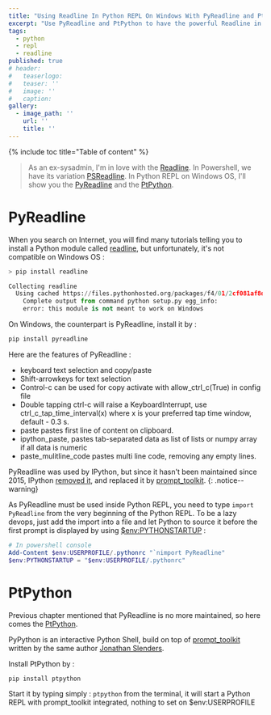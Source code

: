 ```yaml
---
title: "Using Readline In Python REPL On Windows With PyReadline and PtPython"
excerpt: "Use PyReadline and PtPython to have the powerful Readline in Python REPL on Windows OS."
tags:
  - python
  - repl
  - readline
published: true
# header:
#   teaserlogo:
#   teaser: ''
#   image: ''
#   caption:
gallery:
  - image_path: ''
    url: ''
    title: ''
---
```


{% include toc title="Table of content" %}

> As an ex-sysadmin, I'm in love with the [Readline](https://en.wikipedia.org/wiki/GNU_Readline). In Powershell, we have its variation [PSReadline](https://github.com/lzybkr/PSReadLine). In Python REPL on Windows OS, I'll show you the [PyReadline](https://pythonhosted.org/pyreadline/) and the [PtPython](https://github.com/jonathanslenders/ptpython).

# PyReadline

When you search on Internet, you will find many tutorials telling you to install a Python module called [readline](https://pypi.org/project/readline/), but unfortunately, it's not compatible on Windows OS :

```python
> pip install readline

Collecting readline
  Using cached https://files.pythonhosted.org/packages/f4/01/2cf081af8d880b44939a5f1b446551a7f8d59eae414277fd0c303757ff1b/readline-6.2.4.1.tar.gz
    Complete output from command python setup.py egg_info:
    error: this module is not meant to work on Windows
```

On Windows, the counterpart is PyReadline, install it by :
```powershell
pip install pyreadline
```

Here are the features of PyReadline :
- keyboard text selection and copy/paste
- Shift-arrowkeys for text selection
- Control-c can be used for copy activate with allow_ctrl_c(True) in config file
- Double tapping ctrl-c will raise a KeyboardInterrupt, use ctrl_c_tap_time_interval(x) where x is your preferred tap time window, default - 0.3 s.
- paste pastes first line of content on clipboard.
- ipython_paste, pastes tab-separated data as list of lists or numpy array if all data is numeric
- paste_mulitline_code pastes multi line code, removing any empty lines.

PyReadline was used by IPython, but since it hasn't been maintained since 2015, IPython [removed it](https://github.com/ipython/ipython/blob/60f802938467731f555f694514e6592288455a1c/docs/source/whatsnew/version5.rst#new-terminal-interface), and replaced it by [prompt_toolkit](http://python-prompt-toolkit.readthedocs.io/en/stable/).
{: .notice--warning}

As PyReadline must be used inside Python REPL, you need to type `import PyReadline` from the very beginning of the Python REPL. To be a lazy devops, just add the import into a file and let Python to source it before the first prompt is displayed by using [$env:PYTHONSTARTUP](https://docs.python.org/3/using/cmdline.html#envvar-PYTHONSTARTUP) :

```powershell
# In powershell console
Add-Content $env:USERPROFILE/.pythonrc "`nimport PyReadline"
$env:PYTHONSTARTUP = "$env:USERPROFILE/.pythonrc"
```

# PtPython

Previous chapter mentioned that PyReadline is no more maintained, so here comes the [PtPython](https://github.com/jonathanslenders/ptpython).

PyPython is an interactive Python Shell, build on top of [prompt_toolkit](https://github.com/jonathanslenders/python-prompt-toolkit) written by the same author [Jonathan Slenders](https://github.com/jonathanslenders).

Install PtPython by :
```powershell
pip install ptpython
```

Start it by typing simply : `ptpython` from the terminal, it will start a Python REPL with prompt_toolkit integrated, nothing to set on $env:USERPROFILE
